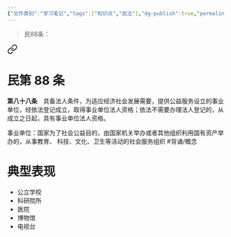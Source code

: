 ```yaml
---
{"文件类别":"学习笔记","tags":["知识点","民法"],"dg-publish":true,"permalink":"/学习笔记studyup/民法总论/事业单位/","dgPassFrontmatter":true,"created":"2024-10-27T13:55:25.116+08:00","updated":"2024-10-27T13:55:44.453+08:00"}
---
```


> 民88条：
<div class="transclusion internal-embed is-loaded"><a class="markdown-embed-link" href="/////#t88" aria-label="Open link"><svg xmlns="http://www.w3.org/2000/svg" width="24" height="24" viewBox="0 0 24 24" fill="none" stroke="currentColor" stroke-width="2" stroke-linecap="round" stroke-linejoin="round" class="svg-icon lucide-link"><path d="M10 13a5 5 0 0 0 7.54.54l3-3a5 5 0 0 0-7.07-7.07l-1.72 1.71"></path><path d="M14 11a5 5 0 0 0-7.54-.54l-3 3a5 5 0 0 0 7.07 7.07l1.71-1.71"></path></svg></a><div class="markdown-embed">

<div class="markdown-embed-title">

# 民第 88 条

</div>


**第八十八条**　具备法人条件，为适应经济社会发展需要，提供公益服务设立的事业单位，经依法登记成立，取得事业单位法人资格；依法不需要办理法人登记的，从成立之日起，具有事业单位法人资格。 

</div></div>


事业单位：国家为了社会公益目的，由国家机关举办或者其他组织利用国有资产举办的，从事教育、 科技、文化、卫生等活动的社会服务组织 #背诵/概念
# 典型表现
- 公立学校
- 科研院所
- 医院
- 博物馆
- 电视台